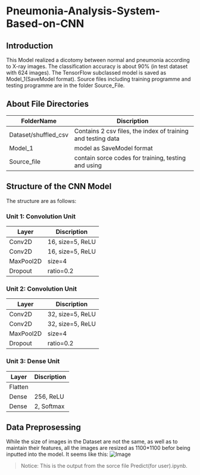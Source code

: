 # Pneumonia-Analysis-System-Based-on-CNN
## Introduction
This Model realized a dicotomy between normal and pneumonia according to X-ray images. 
The classification accuracy is about 90% (in test dataset with 624 images). The TensorFlow subclassed model is saved as Model_1(SaveModel format). Source files including training programme and testing programme are in the folder Source_File.
## About File Directories
FolderName | Discription
-|-
Dataset/shuffled_csv | Contains 2 csv files, the index of training and testing data
Model_1 | model as SaveModel format
Source_file | contain sorce codes for training, testing and using
## Structure of the CNN Model
The structure are as follows:
### Unit 1: Convolution Unit
Layer | Discription
-|-
Conv2D | 16, size=5, ReLU
Conv2D | 16, size=5, ReLU
MaxPool2D | size=4
Dropout | ratio=0.2
### Unit 2: Convolution Unit
Layer | Discription
-|-
Conv2D | 32, size=5, ReLU
Conv2D | 32, size=5, ReLU
MaxPool2D | size=4
Dropout | ratio=0.2
### Unit 3: Dense Unit
Layer | Discription
-|-
Flatten |
Dense | 256, ReLU
Dense | 2, Softmax
## Data Preprosessing
While the size of images in the Dataset are not the same, as well as to maintain their features, all the images are resized as 1100*1100 befor being inputted into the model.
It seems like this:
![Image](https://img-blog.csdnimg.cn/direct/0efca1dc46014be494fedef06fa9aa7e.png) <br/>
> Notice: This is the output from the sorce file Predict(for user).ipynb.



